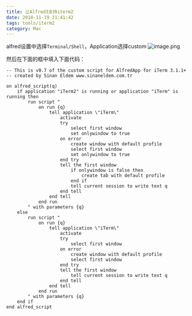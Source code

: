 ```yaml
---
title: 让Alfred3支持iterm2
date: 2018-11-19 21:41:42
tags: tools/iterm2
category: Mac
---
```


alfred设置中选择`Terminal/Shell`，Application选择custom
![image.png](https://upload-images.jianshu.io/upload_images/170138-bd4f2a0ffd10fc3a.png?imageMogr2/auto-orient/strip%7CimageView2/2/w/1240)

<!-- more-->
然后在下面的框中填入下面代码：

```applescript
-- This is v0.7 of the custom script for AlfredApp for iTerm 3.1.1+
-- created by Sinan Eldem www.sinaneldem.com.tr

on alfred_script(q)
	if application "iTerm2" is running or application "iTerm" is running then
		run script "
			on run {q}
				tell application \"iTerm\"
					activate
					try
						select first window
						set onlywindow to true
					on error
						create window with default profile
						select first window
						set onlywindow to true
					end try
					tell the first window
						if onlywindow is false then
							create tab with default profile
						end if
						tell current session to write text q
					end tell
				end tell
			end run
		" with parameters {q}
	else
		run script "
			on run {q}
				tell application \"iTerm\"
					activate
					try
						select first window
					on error
						create window with default profile
						select first window
					end try
					tell the first window
						tell current session to write text q
					end tell
				end tell
			end run
		" with parameters {q}
	end if
end alfred_script

```